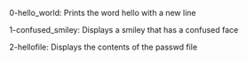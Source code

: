 0-hello_world: Prints the word hello with a new line

1-confused_smiley: Displays a smiley that has a confused face

2-hellofile: Displays the contents of the passwd file
